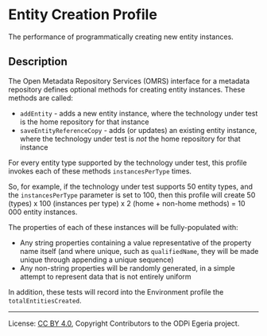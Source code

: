 <!-- SPDX-License-Identifier: CC-BY-4.0 -->
<!-- Copyright Contributors to the ODPi Egeria project. -->

# Entity Creation Profile

The performance of programmatically creating new entity instances.

## Description

The Open Metadata Repository Services (OMRS) interface for a metadata
repository defines optional methods for creating entity instances.  These methods are called:

- `addEntity` - adds a new entity instance, where the technology under test is the home repository for that instance
- `saveEntityReferenceCopy` - adds (or updates) an existing entity instance, where the technology under test is _not_ the home repository for that instance

For every entity type supported by the technology under test, this profile invokes each of these methods `instancesPerType`
times.

So, for example, if the technology under test supports 50 entity types, and the `instancesPerType` parameter is set to
100, then this profile will create 50 (types) x 100 (instances per type) x 2 (home + non-home methods) = 10 000 entity
instances.

The properties of each of these instances will be fully-populated with:

- Any string properties containing a value representative of the property name itself (and where unique, such as
  `qualifiedName`, they will be made unique through appending a unique sequence)
- Any non-string properties will be randomly generated, in a simple attempt to represent data that is not entirely
  uniform

In addition, these tests will record into the Environment profile the `totalEntitiesCreated`.

----
License: [CC BY 4.0](https://creativecommons.org/licenses/by/4.0/),
Copyright Contributors to the ODPi Egeria project.